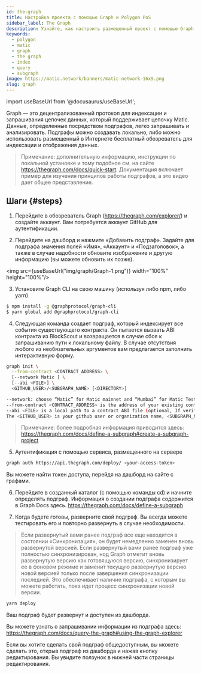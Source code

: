 ```yaml
---
id: the-graph
title: Настройка проекта с помощью Graph и Polygon PoS
sidebar_label: The Graph
description: Узнайте, как настроить размещенный проект с помощью Graph и Polygon.
keywords:
  - polygon
  - matic
  - graph
  - the graph
  - index
  - query
  - subgraph
image: https://matic.network/banners/matic-network-16x9.png
slug: graph
---
```


import useBaseUrl from '@docusaurus/useBaseUrl';

Graph — это децентрализованный протокол для индексации и запрашивания цепочек данных, который поддерживает цепочку Matic. Данные, определенные посредством подграфов, легко запрашивать и анализировать. Подграфы можно создавать локально, либо можно использовать размещенный в Интернете бесплатный обозреватель для индексации и отображения данных.

> Примечание: дополнительную информацию, инструкции по локальной установке и тому подобное см. на сайте https://thegraph.com/docs/quick-start. Документация включает пример для изучения принципов работы подграфов, а это видео дает общее представление.

## Шаги {#steps}

1. Перейдите в обозреватель Graph (https://thegraph.com/explorer/) и создайте аккаунт. Вам потребуется аккаунт GitHub для аутентификации.

2. Перейдите на дашборд и нажмите «Добавить подграф». Задайте для подграфа значения полей «Имя», «Аккаунт» и «Подзаголовок», а также в случае надобности обновите изображение и другую информацию (вы можете обновить их позже).

<img src={useBaseUrl("img/graph/Graph-1.png")} width="100%" height="100%"/>


3. Установите Graph CLI на свою машину (используя либо npm, либо yarn)

```bash
$ npm install -g @graphprotocol/graph-cli
$ yarn global add @graphprotocol/graph-cli
```

4. Следующая команда создает подграф, который индексирует все события существующего контракта. Он пытается вызвать ABI контракта из BlockScout и возвращается в случае сбоя к запрашиванию пути к локальному файлу. В случае отсутствия любого из необязательных аргументов вам предлагается заполнить интерактивную форму.

```bash
graph init \
  --from-contract <CONTRACT_ADDRESS> \
  [--network Matic ] \
  [--abi <FILE>] \
  <GITHUB_USER>/<SUBGRAPH_NAME> [<DIRECTORY>]

--network: choose “Matic” for Matic mainnet and “Mumbai” for Matic Testnet.
--from-contract <CONTRACT_ADDRESS> is the address of your existing contract which you have deployed on the Matic network: Testnet or Mainnet.
--abi <FILE> is a local path to a contract ABI file (optional, If verified in BlockScout, the graph will grab the ABI, otherwise you will need to manually add the ABI. You can save the abi from BlockScout or by running truffle compile or solc on a public project.)
The <GITHUB_USER> is your github user or organization name, <SUBGRAPH_NAME> is the name for your subgraph, and <DIRECTORY> is the optional name of the directory where graph init will put the example subgraph manifest.
```

> Примечание: более подробная информация приводится здесь: https://thegraph.com/docs/define-a-subgraph#create-a-subgraph-project

5. Аутентификация с помощью сервиса, размещенного на сервере

```bash
graph auth https://api.thegraph.com/deploy/ <your-access-token>
```
Вы можете найти токен доступа, перейдя на дашборд на сайте с графами.

6. Перейдите в созданный каталог (с помощью команды cd) и начните определять подграф. Информация о создании подграфа содержится в Graph Docs здесь. https://thegraph.com/docs/define-a-subgraph

7. Когда будете готовы, разверните свой подграф. Вы всегда можете тестировать его и повторно развернуть в случае необходимости.

> Если развернутый вами ранее подграф все еще находится в состоянии «Синхронизация», он будет немедленно заменен вновь развернутой версией. Если развернутый вами ранее подграф уже полностью синхронизирован, нод Graph отметит вновь развернутую версию как готовящуюся версию, синхронизирует ее в фоновом режиме и заменит текущую развернутую версию новой версией только после завершения синхронизации последней. Это обеспечивает наличие подграфа, с которым вы можете работать, пока идет процесс синхронизации новой версии.

```bash
yarn deploy
```

Ваш подграф будет развернут и доступен из дашборда.

Вы можете узнать о запрашивании информации из подграфа здесь: https://thegraph.com/docs/query-the-graph#using-the-graph-explorer

Если вы хотите сделать свой подграф общедоступным, вы можете сделать это, открыв подграф из дашборда и нажав кнопку редактирования. Вы увидите ползунок в нижней части страницы редактирования.
